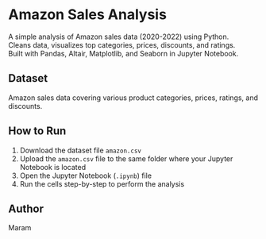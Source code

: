 # Amazon Sales Analysis

A simple analysis of Amazon sales data (2020-2022) using Python.  
Cleans data, visualizes top categories, prices, discounts, and ratings.  
Built with Pandas, Altair, Matplotlib, and Seaborn in Jupyter Notebook.

## Dataset

Amazon sales data covering various product categories, prices, ratings, and discounts.

## How to Run

1. Download the dataset file `amazon.csv` 
2. Upload the `amazon.csv` file to the same folder where your Jupyter Notebook is located  
3. Open the Jupyter Notebook (`.ipynb`) file  
4. Run the cells step-by-step to perform the analysis  


## Author

Maram
